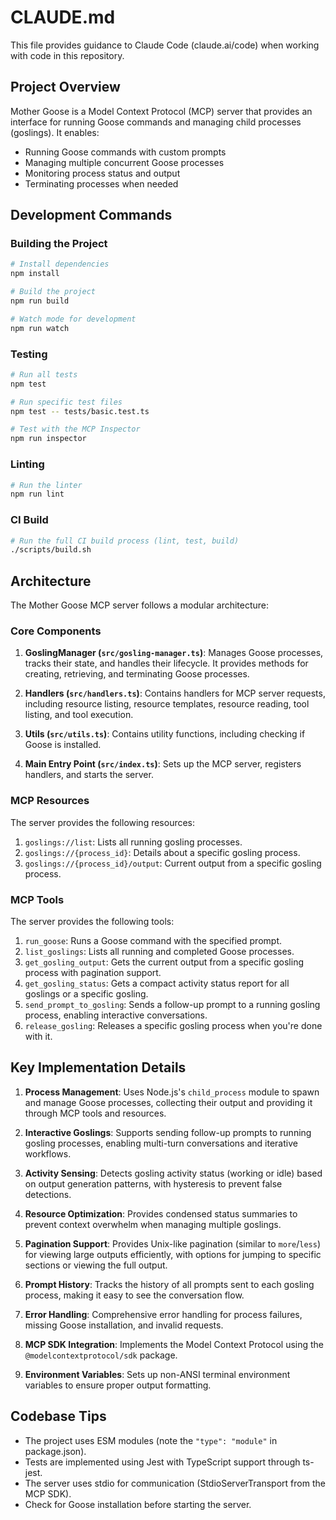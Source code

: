 # CLAUDE.md

This file provides guidance to Claude Code (claude.ai/code) when working with code in this repository.

## Project Overview

Mother Goose is a Model Context Protocol (MCP) server that provides an interface for running Goose commands and managing child processes (goslings). It enables:

- Running Goose commands with custom prompts
- Managing multiple concurrent Goose processes
- Monitoring process status and output
- Terminating processes when needed

## Development Commands

### Building the Project

```bash
# Install dependencies
npm install

# Build the project
npm run build

# Watch mode for development
npm run watch
```

### Testing

```bash
# Run all tests
npm test

# Run specific test files
npm test -- tests/basic.test.ts

# Test with the MCP Inspector
npm run inspector
```

### Linting

```bash
# Run the linter
npm run lint
```

### CI Build

```bash
# Run the full CI build process (lint, test, build)
./scripts/build.sh
```

## Architecture

The Mother Goose MCP server follows a modular architecture:

### Core Components

1. **GoslingManager (`src/gosling-manager.ts`)**: Manages Goose processes, tracks their state, and handles their lifecycle. It provides methods for creating, retrieving, and terminating Goose processes.

2. **Handlers (`src/handlers.ts`)**: Contains handlers for MCP server requests, including resource listing, resource templates, resource reading, tool listing, and tool execution.

3. **Utils (`src/utils.ts`)**: Contains utility functions, including checking if Goose is installed.

4. **Main Entry Point (`src/index.ts`)**: Sets up the MCP server, registers handlers, and starts the server.

### MCP Resources

The server provides the following resources:

1. `goslings://list`: Lists all running gosling processes.
2. `goslings://{process_id}`: Details about a specific gosling process.
3. `goslings://{process_id}/output`: Current output from a specific gosling process.

### MCP Tools

The server provides the following tools:

1. `run_goose`: Runs a Goose command with the specified prompt.
2. `list_goslings`: Lists all running and completed Goose processes.
3. `get_gosling_output`: Gets the current output from a specific gosling process with pagination support.
4. `get_gosling_status`: Gets a compact activity status report for all goslings or a specific gosling.
5. `send_prompt_to_gosling`: Sends a follow-up prompt to a running gosling process, enabling interactive conversations.
6. `release_gosling`: Releases a specific gosling process when you're done with it.

## Key Implementation Details

1. **Process Management**: Uses Node.js's `child_process` module to spawn and manage Goose processes, collecting their output and providing it through MCP tools and resources.

2. **Interactive Goslings**: Supports sending follow-up prompts to running gosling processes, enabling multi-turn conversations and iterative workflows.

3. **Activity Sensing**: Detects gosling activity status (working or idle) based on output generation patterns, with hysteresis to prevent false detections.

4. **Resource Optimization**: Provides condensed status summaries to prevent context overwhelm when managing multiple goslings.

5. **Pagination Support**: Provides Unix-like pagination (similar to `more`/`less`) for viewing large outputs efficiently, with options for jumping to specific sections or viewing the full output.

6. **Prompt History**: Tracks the history of all prompts sent to each gosling process, making it easy to see the conversation flow.

7. **Error Handling**: Comprehensive error handling for process failures, missing Goose installation, and invalid requests.

8. **MCP SDK Integration**: Implements the Model Context Protocol using the `@modelcontextprotocol/sdk` package.

9. **Environment Variables**: Sets up non-ANSI terminal environment variables to ensure proper output formatting.

## Codebase Tips

- The project uses ESM modules (note the `"type": "module"` in package.json).
- Tests are implemented using Jest with TypeScript support through ts-jest.
- The server uses stdio for communication (StdioServerTransport from the MCP SDK).
- Check for Goose installation before starting the server.